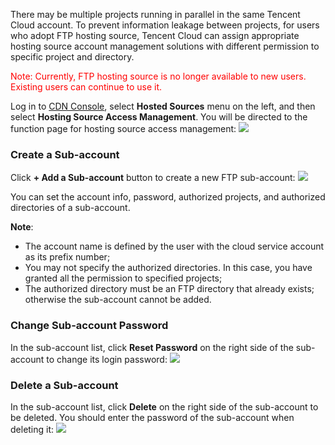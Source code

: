 There may be multiple projects running in parallel in the same Tencent Cloud account. To prevent information leakage between projects, for users who adopt FTP hosting source, Tencent Cloud can assign appropriate hosting source account management solutions with different permission to specific project and directory.

<font style="color:red">Note: Currently, FTP hosting source is no longer available to new users. Existing users can continue to use it.</font>

Log in to [CDN Console](https://console.cloud.tencent.com/cdn), select **Hosted Sources** menu on the left, and then select **Hosting Source Access Management**. You will be directed to the function page for hosting source access management:
![](https://mc.qcloudimg.com/static/img/e426374f4f102dd8c976deafd940f4ac/1.png)

### Create a Sub-account
Click **+ Add a Sub-account** button to create a new FTP sub-account:
![](https://mc.qcloudimg.com/static/img/4d861967cfe52d633b01f6d37e321c23/2.png)

You can set the account info, password, authorized projects, and authorized directories of a sub-account.

**Note**:
+ The account name is defined by the user with the cloud service account as its prefix number;
+ You may not specify the authorized directories. In this case, you have granted all the permission to specified projects;
+ The authorized directory must be an FTP directory that already exists; otherwise the sub-account cannot be added.

### Change Sub-account Password
In the sub-account list, click **Reset Password** on the right side of the sub-account to change its login password:
![](https://mc.qcloudimg.com/static/img/c31757df490b02e46dea3012c9c176c0/3.png)

### Delete a Sub-account
In the sub-account list, click **Delete** on the right side of the sub-account to be deleted. You should enter the password of the sub-account when deleting it:
![](https://mc.qcloudimg.com/static/img/5046465f5c659d92eab2e0c3b9d2612a/4.png)


